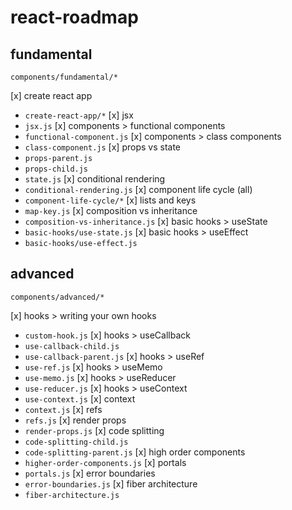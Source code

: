 # react-roadmap

## fundamental
`components/fundamental/*`

[x] create react app
* `create-react-app/*`
[x] jsx
* `jsx.js`
[x] components > functional components
* `functional-component.js`
[x] components > class components
* `class-component.js`
[x] props vs state
* `props-parent.js`
* `props-child.js`
* `state.js`
[x] conditional rendering
* `conditional-rendering.js`
[x] component life cycle (all)
* `component-life-cycle/*`
[x] lists and keys
* `map-key.js`
[x] composition vs inheritance
* `composition-vs-inheritance.js`
[x] basic hooks > useState
* `basic-hooks/use-state.js`
[x] basic hooks > useEffect
* `basic-hooks/use-effect.js`

## advanced
`components/advanced/*`

[x] hooks > writing your own hooks
* `custom-hook.js`
[x] hooks > useCallback
* `use-callback-child.js`
* `use-callback-parent.js`
[x] hooks > useRef
* `use-ref.js`
[x] hooks > useMemo
* `use-memo.js`
[x] hooks > useReducer
* `use-reducer.js`
[x] hooks > useContext
* `use-context.js`
[x] context
* `context.js`
[x] refs
* `refs.js`
[x] render props
* `render-props.js`
[x] code splitting
* `code-splitting-child.js`
* `code-splitting-parent.js`
[x] high order components
* `higher-order-components.js`
[x] portals
* `portals.js`
[x] error boundaries
* `error-boundaries.js`
[x] fiber architecture
* `fiber-architecture.js`
